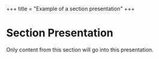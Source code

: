 +++
title = "Example of a section presentation"
+++

# Section Presentation

Only content from this section will go into this presentation.